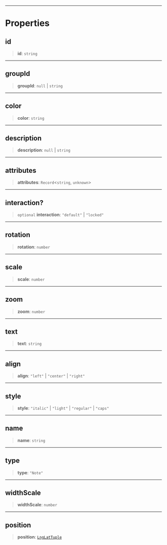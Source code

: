 ***

# Properties

## id

> **id**: `string`

***

## groupId

> **groupId**: `null` | `string`

***

## color

> **color**: `string`

***

## description

> **description**: `null` | `string`

***

## attributes

> **attributes**: `Record`\<`string`, `unknown`>

***

## interaction?

> `optional` **interaction**: `"default"` | `"locked"`

***

## rotation

> **rotation**: `number`

***

## scale

> **scale**: `number`

***

## zoom

> **zoom**: `number`

***

## text

> **text**: `string`

***

## align

> **align**: `"left"` | `"center"` | `"right"`

***

## style

> **style**: `"italic"` | `"light"` | `"regular"` | `"caps"`

***

## name

> **name**: `string`

***

## type

> **type**: `"Note"`

***

## widthScale

> **widthScale**: `number`

***

## position

> **position**: [`LngLatTuple`](../Shared/LngLatTuple.md)
